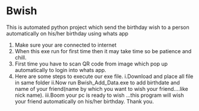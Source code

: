 # Bwish
This is automated python project which send the birthday wish to a person automatically on his/her birthday using whats app
1. Make sure your are connected to internet
2. When this exe run for first time then it may take time so be patience and chill.
3. First time you have to scan QR code from image which pop up automatically to login into whats app.
4. Here are some steps to execute our exe file.
    i.Download and place all file in same folder
   ii.Now run Bwish_Add_Data.exe to add birthdate and name of your friend(name by which you want to wish your friend….like nick name).
  iii.Boom your pc is ready to wish …this program will wish your friend automatically on his/her birthday.
 Thank you.

